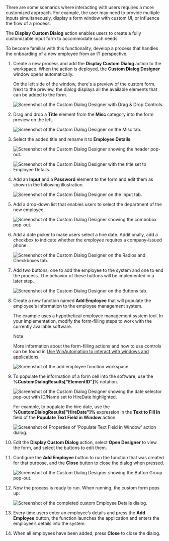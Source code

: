 There are some scenarios where interacting with users requires a more customized approach. For example, the user may need to provide multiple inputs simultaneously, display a form window with custom UI, or influence the flow of a process.

The **Display Custom Dialog** action enables users to create a fully customizable input form to accommodate such needs. 

To become familiar with this functionality, develop a process that handles the onboarding of a new employee from an IT perspective.

1. Create a new process and add the **Display Custom Dialog** action to the workspace. When the action is deployed, the **Custom Dialog Designer** window opens automatically.

    On the left side of the window, there's a preview of the custom form. Next to the preview, the dialog displays all the available elements that can be added to the form.

    ![Screenshot of the Custom Dialog Designer with Drag & Drop Controls.](..\media\custom-dialog-designer.png)

1. Drag and drop a **Title** element from the **Misc** category into the form preview on the left.

    ![Screenshot of the Custom Dialog Designer on the Misc tab.](..\media\custom-dialog-designer-misc.png)

1. Select the added title and rename it to **Employee Details**.

    ![Screenshot of the Custom Dialog Designer showing the header pop-out.](..\media\custom-dialog-designer-header-pop-out.png)

    ![Screenshot of the Custom Dialog Designer with the title set to Employee Details.](..\media\custom-dialog-designer-employee-details.png)

1. Add an **Input** and a **Password** element to the form and edit them as shown in the following illustration.

    ![Screenshot of the Custom Dialog Designer on the Input tab.](..\media\custom-dialog-designer-input.png)

1. Add a drop-down list that enables users to select the department of the new employee.

    ![Screenshot of the Custom Dialog Designer showing the combobox pop-out.](..\media\custom-dialog-designer-combo-box-pop-out.png)

1. Add a date picker to make users select a hire date. Additionally, add a checkbox to indicate whether the employee requires a company-issued phone.

    ![Screenshot of the Custom Dialog Designer on the Radios and Checkboxes tab.](..\media\custom-dialog-designer-radios-check-boxes.png)

1. Add two buttons; one to add the employee to the system and one to end the process. The behavior of these buttons will be implemented in a later step.

    ![Screenshot of the Custom Dialog Designer on the Buttons tab.](..\media\custom-dialog-designer-buttons.png)

1. Create a new function named **Add Employee** that will populate the employee's information to the employee management system.

    The example uses a hypothetical employee management system tool. In your implementation, modify the form-filling steps to work with the currently available software.

    > [!NOTE]
    > More information about the form-filling actions and how to use controls can be found in [Use WinAutomation to interact with windows and applications](../../ui-automation/index.yml).

    ![Screenshot of the add employee function workspace.](..\media\add-employee-function-workspace.png)

1. To populate the information of a form cell into the software, use the **%CustomDialogResults["ElementID"]%** notation. 

    ![Screenshot of the Custom Dialog Designer showing the date selector pop-out with ID/Name set to HireDate highlighted.](..\media\custom-dialog-designer-date-selector.png)

    For example, to populate the hire date, use the **%CustomDialogResults["HireDate"]%** expression in the **Text to Fill In** field of the **Populate Text Field in Window** action.

    ![Screenshot of Properties of 'Populate Text Field in Window' action dialog.](..\media\populate-text-field-in-window-properties-exercise.png)

1. Edit the **Display Custom Dialog** action, select **Open Designer** to view the form, and select the buttons to edit them.

1. Configure the **Add Employee** button to run the function that was created for that purpose, and the **Close** button to close the dialog when pressed.

    ![Screenshot of the Custom Dialog Designer showing the Button Group pop-out.](..\media\custom-dialog-designer-button-group-properties.png)

1. Now the process is ready to run. When running, the custom form pops up:

    ![Screenshot of the completed custom Employee Details dialog.](..\media\custom-dialog-final.png)

1. Every time users enter an employee’s details and press the **Add Employee** button, the function launches the application and enters the employee’s details into the system.

1. When all employees have been added, press **Close** to close the dialog.
